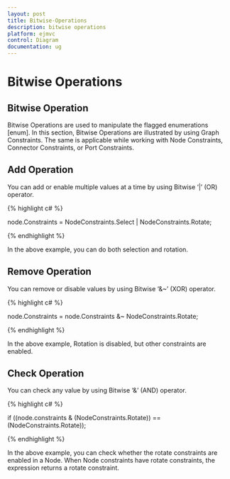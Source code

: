```yaml
---
layout: post
title: Bitwise-Operations
description: bitwise operations
platform: ejmvc
control: Diagram
documentation: ug
---
```


# Bitwise Operations

## Bitwise Operation

Bitwise Operations are used to manipulate the flagged enumerations [enum]. In this section, Bitwise Operations are illustrated by using Graph Constraints. The same is applicable while working with Node Constraints, Connector Constraints, or Port Constraints.

## Add Operation

You can add or enable multiple values at a time by using Bitwise ‘|’ (OR) operator.

{% highlight c# %}


node.Constraints = NodeConstraints.Select | NodeConstraints.Rotate;


{% endhighlight %}



In the above example, you can do both selection and rotation.

## Remove Operation

You can remove or disable values by using Bitwise ‘&~’ (XOR) operator.

{% highlight c# %}

node.Constraints = node.Constraints &~ NodeConstraints.Rotate;


{% endhighlight %}



In the above example, Rotation is disabled, but other constraints are enabled.

## Check Operation 

You can check any value by using Bitwise ‘&’ (AND) operator.

{% highlight c# %}


if ((node.constraints & (NodeConstraints.Rotate)) == (NodeConstraints.Rotate));

{% endhighlight %}

In the above example, you can check whether the rotate constraints are enabled in a Node. When Node constraints have rotate constraints, the expression returns a rotate constraint.

